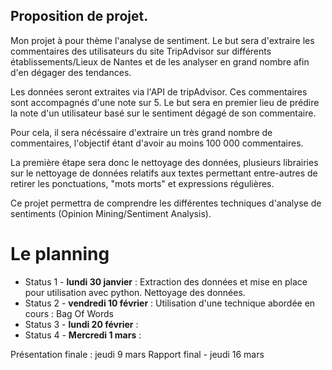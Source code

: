 ## Proposition de projet.

Mon projet à pour thème l'analyse de sentiment.
Le but sera d'extraire les commentaires des utilisateurs du site TripAdvisor sur différents établissements/Lieux de Nantes et
de les analyser en grand nombre afin d'en dégager des tendances.

Les données seront extraites via l'API de tripAdvisor. Ces commentaires sont accompagnés d'une note sur 5.
Le but sera en premier lieu de prédire la note d'un utilisateur basé sur le sentiment dégagé de son commentaire.

Pour cela, il sera nécéssaire d'extraire un très grand nombre de commentaires, l'objectif étant d'avoir au moins 100 000 commentaires.

La première étape sera donc le nettoyage des données, plusieurs librairies sur le nettoyage de données relatifs aux textes permettant entre-autres de retirer les ponctuations, "mots morts" et expressions régulières.

Ce projet permettra de comprendre les différentes techniques d'analyse de sentiments (Opinion Mining/Sentiment Analysis).

# Le planning

* Status 1 - **lundi 30 janvier** : Extraction des données et mise en place pour utilisation avec python. Nettoyage des données.
* Status 2 - **vendredi 10 février** : Utilisation d'une technique abordée en cours : Bag Of Words
* Status 3 - **lundi 20 février** : 
* Status 4 - **Mercredi 1 mars** : 

Présentation finale : jeudi 9 mars
Rapport final - jeudi 16 mars
